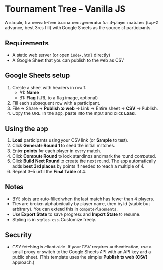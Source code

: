 # Tournament Tree – Vanilla JS

A simple, framework‑free tournament generator for 4‑player matches (top‑2 advance, best 3rds fill) with Google Sheets as the source of participants.

## Requirements
- A static web server (or open `index.html` directly)
- A Google Sheet that you can publish to the web as CSV

## Google Sheets setup
1. Create a sheet with headers in row 1:
   - A1: **Name**
   - B1: **Flag** (URL to a flag image, optional)
2. Fill each subsequent row with a participant.
3. File → Share → **Publish to web** → Link → Entire sheet → **CSV** → Publish.
4. Copy the URL. In the app, paste into the input and click **Load**.

## Using the app
1. **Load** participants using your CSV link (or **Sample** to test).
2. Click **Generate Round 1** to seed the initial matches.
3. Enter **points** for each player in every match.
4. Click **Compute Round** to lock standings and mark the round computed.
5. Click **Build Next Round** to create the next round. The app automatically adds **best 3rd places** by points if needed to reach a multiple of 4.
6. Repeat 3–5 until the **Final Table** of 4.

## Notes
- BYE slots are auto‑filled when the last match has fewer than 4 players.
- Ties are broken alphabetically by player name, then by id (stable but arbitrary). You can extend this in `computePlacements`.
- Use **Export State** to save progress and **Import State** to resume.
- Styling is in `styles.css`. Customize freely.

## Security
- CSV fetching is client‑side. If your CSV requires authentication, use a small proxy or switch to the Google Sheets API with an API key and a public sheet. (This template uses the simpler **Publish to web (CSV)** approach.)
